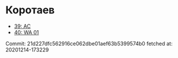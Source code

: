 # Коротаев
- [39: AC](39.md)
- [40: WA 01](40.md)

Commit: 21d227dfc562916ce062dbe01aef63b5399574b0
 fetched at: 20201214-173229
